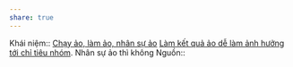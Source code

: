 ```yaml
---
share: true
---
```

Khái niệm:: [Chạy ảo, làm ảo, nhân sự ảo](../../../%CE%9E%20Kh%C3%A1i%20ni%E1%BB%87m/Ch%E1%BA%A1y%20%E1%BA%A3o,%20l%C3%A0m%20%E1%BA%A3o,%20nh%C3%A2n%20s%E1%BB%B1%20%E1%BA%A3o.md)
[Làm kết quả ảo dễ làm ảnh hưởng tới chỉ tiêu nhóm](./L%C3%A0m%20k%E1%BA%BFt%20qu%E1%BA%A3%20%E1%BA%A3o%20d%E1%BB%85%20l%C3%A0m%20%E1%BA%A3nh%20h%C6%B0%E1%BB%9Fng%20t%E1%BB%9Bi%20ch%E1%BB%89%20ti%C3%AAu%20nh%C3%B3m.md). Nhân sự ảo thì không
Nguồn::